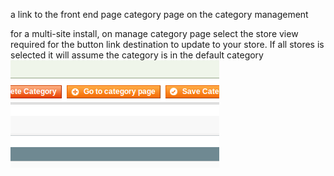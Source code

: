  a link to the front end page category page on the category management 

for a multi-site install, on manage category page select the store view required for the button link destination to update to your store. If all stores is selected it will assume the category is in the default category
![](screenshot.png)
